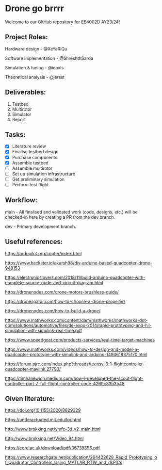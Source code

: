 # Drone go brrrr

Welcome to our GitHub repository for EE4002D AY23/24!


## Project Roles:
Hardware design         - @XeYaRiQu

Software implementation - @ShreshthSarda

Simulation & tuning     - @ieaxls

Theoretical analysis    - @jersst


## Deliverables:
1. Testbed
2. Multirotor
3. Simulator
4. Report


## Tasks:
- [x] Literature review
- [x] Finalise testbed design
- [x] Purchase components
- [x] Assemble testbed
- [ ] Assemble multirotor
- [ ] Set up simulation infrastructure
- [ ] Get preliminary simulation
- [ ] Perform test flight

## Workflow:
main - All finalised and validated work (code, designs, etc.) will be checked-in here by creating a PR from the dev branch.

dev - Primary development branch.


## Useful references:
https://ardupilot.org/copter/index.html

https://www.hackster.io/akarsh98/diy-arduino-based-quadcopter-drone-948153

https://electronicslovers.com/2018/11/build-arduino-quadcopter-with-complete-source-code-and-circuit-diagram.html

https://dronenodes.com/drone-motors-brushless-guide/

https://dronesgator.com/how-to-choose-a-drone-propeller/

https://dronenodes.com/how-to-build-a-drone/

https://www.mathworks.com/content/dam/mathworks/mathworks-dot-com/solutions/automotive/files/de-expo-2014/rapid-prototyping-and-hil-simulation-with-simulink-real-time.pdf

https://www.speedgoat.com/products-services/real-time-target-machines

https://www.mathworks.com/videos/how-to-design-and-model-a-quadcopter-prototype-with-simulink-and-arduino-1494618375170.html

https://forum.pjrc.com/index.php?threads/teensy-3-1-flightcontroller-quadcopter-mavlink.27793/

https://timhanewich.medium.com/how-i-developed-the-scout-flight-controller-part-7-full-flight-controller-code-4269c83b3b48

## Given literature:
https://doi.org/10.1155/2020/8829329

https://underactuated.mit.edu/lqr.html

http://www.brokking.net/ymfc-3d_v2_main.html

http://www.brokking.net/Video_94.html

https://core.ac.uk/download/pdf/36739356.pdf

https://www.researchgate.net/publication/264422628_Rapid_Prototyping_of_Quadrotor_Controllers_Using_MATLAB_RTW_and_dsPICs
